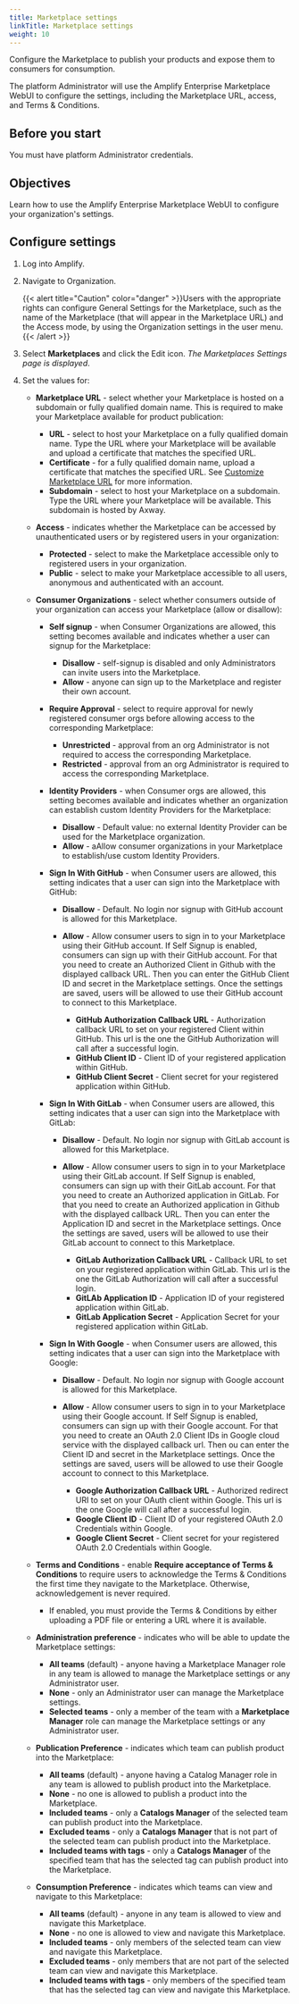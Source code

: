 ```yaml
---
title: Marketplace settings
linkTitle: Marketplace settings
weight: 10
---
```


Configure the Marketplace to publish your products and expose them to consumers for consumption.

The platform Administrator will use the Amplify Enterprise Marketplace WebUI to configure the settings, including the Marketplace URL, access, and Terms & Conditions.

## Before you start

You must have platform Administrator credentials.

## Objectives

Learn how to use the Amplify Enterprise Marketplace WebUI to configure your organization's settings.

## Configure settings

1. Log into Amplify.
2. Navigate to Organization.

    {{< alert title="Caution" color="danger" >}}Users with the appropriate rights can configure General Settings for the Marketplace, such as the name of the Marketplace (that will appear in the Marketplace URL) and the Access mode, by using the Organization settings in the user menu. {{< /alert >}}

3. Select **Marketplaces** and click the Edit icon. *The Marketplaces Settings page is displayed*.
4. Set the values for:

    * **Marketplace URL** - select whether your Marketplace is hosted on a subdomain or fully qualified domain name. This is required to make your Marketplace available for product publication:

        * **URL** - select to host your Marketplace on a fully qualified domain name. Type the URL where your Marketplace will be available and upload a certificate that matches the specified URL.
        * **Certificate** - for a fully qualified domain name, upload a certificate that matches the specified URL.
        See [Customize Marketplace URL](/docs/manage_marketplace/marketplace_vanity_url) for more information.
        * **Subdomain** - select to host your Marketplace on a subdomain. Type the URL where your Marketplace will be available. This subdomain is hosted by Axway.

    * **Access** - indicates whether the Marketplace can be accessed by unauthenticated users or by registered users in your organization:

        * **Protected** - select to make the Marketplace accessible only to registered users in your organization.
        * **Public** - select to make your Marketplace accessible to all users, anonymous and authenticated with an account.

    * **Consumer Organizations** - select whether consumers outside of your organization can access your Marketplace (allow or disallow):

        * **Self signup** - when Consumer Organizations are allowed, this setting becomes available and indicates whether a user can signup for the Marketplace:

            * **Disallow** - self-signup is disabled and only Administrators can invite users into the Marketplace.
            * **Allow** - anyone can sign up to the Marketplace and register their own account.

        * **Require Approval** - select to require approval for newly registered consumer orgs before allowing access to the corresponding Marketplace:

            * **Unrestricted** - approval from an org Administrator is not required to access the corresponding Marketplace.
            * **Restricted** - approval from an org Administrator is required to access the corresponding Marketplace.

        * **Identity Providers** - when Consumer orgs are allowed, this setting becomes available and indicates whether an organization can establish custom Identity Providers for the Marketplace:

            * **Disallow** - Default value: no external Identity Provider can be used for the Marketplace organization.
            * **Allow** - aAllow consumer organizations in your Marketplace to establish/use custom Identity Providers.

        * **Sign In With GitHub** - when Consumer users are allowed, this setting indicates that a user can sign into the Marketplace with GitHub:

            * **Disallow** - Default. No login nor signup with GitHub account is allowed for this Marketplace.
            * **Allow** - Allow consumer users to sign in to your Marketplace using their GitHub account. If Self Signup is enabled, consumers can sign up with their GitHub account. For that you need to create an Authorized Client in Github with the displayed callback URL. Then you can enter the GitHub Client ID and secret in the Marketplace settings. Once the settings are saved, users will be allowed to use their GitHub account to connect to this Marketplace.

                * **GitHub Authorization Callback URL** - Authorization callback URL to set on your registered Client within GitHub. This url is the one the GitHub Authorization will call after a successful login.
                * **GitHub Client ID** - Client ID of your registered application within GitHub.
                * **GitHub Client Secret** - Client secret for your registered application within GitHub.

        * **Sign In With GitLab** - when Consumer users are allowed, this setting indicates that a user can sign into the Marketplace with GitLab:

            * **Disallow** - Default. No login nor signup with GitLab account is allowed for this Marketplace.
            * **Allow** - Allow consumer users to sign in to your Marketplace using their GitLab account. If Self Signup is enabled, consumers can sign up with their GitLab account. For that you need to create an Authorized application in GitLab. For that you need to create an Authorized application in Github with the displayed callback URL. Then you can enter the Application ID and secret in the Marketplace settings. Once the settings are saved, users will be allowed to use their GitLab account to connect to this Marketplace.

                * **GitLab Authorization Callback URL** - Callback URL to set on your registered application within GitLab. This url is the one the GitLab Authorization will call after a successful login.
                * **GitLAb Application ID** - Application ID of your registered application within GitLab.
                * **GitLab Application Secret** - Application Secret for your registered application within GitLab.

        * **Sign In With Google** - when Consumer users are allowed, this setting indicates that a user can sign into the Marketplace with Google:

            * **Disallow** - Default. No login nor signup with Google account is allowed for this Marketplace.
            * **Allow** - Allow consumer users to sign in to your Marketplace using their Google account. If Self Signup is enabled, consumers can sign up with their Google account. For that you need to create an OAuth 2.0 Client IDs in Google cloud service with the displayed callback url. Then ou can enter the Client ID and secret in the Marketplace settings. Once the settings are saved, users will be allowed to use their Google account to connect to this Marketplace.

                * **Google Authorization Callback URL** - Authorized redirect URI to set on your OAuth client within Google. This url is the one Google will call after a successful login.
                * **Google Client ID** - Client ID of your registered OAuth 2.0 Credentials within Google.
                * **Google Client Secret** - Client secret for your registered OAuth 2.0 Credentials within Google.

    * **Terms and Conditions** - enable **Require acceptance of Terms & Conditions** to require users to acknowledge the Terms & Conditions the first time they navigate to the Marketplace. Otherwise, acknowledgement is never required.

        * If enabled, you must provide the Terms & Conditions by either uploading a PDF file or entering a URL where it is available.

    * **Administration preference** - indicates who will be able to update the Marketplace settings:
        * **All teams** (default) - anyone having a Marketplace Manager role in any team is allowed to manage the Marketplace settings or any Administrator user.
        * **None** - only an Administrator user can manage the Marketplace settings.
        * **Selected teams** - only a member of the team with a **Marketplace Manager** role can manage the Marketplace settings or any Administrator user.

    * **Publication Preference** - indicates which team can publish product into the Marketplace:
        * **All teams** (default) - anyone having a Catalog Manager role in any team is allowed to publish product into the Marketplace.
        * **None** - no one is allowed to publish a product into the Marketplace.
        * **Included teams** - only a **Catalogs Manager** of the selected team can publish product into the Marketplace.
        * **Excluded teams** - only a **Catalogs Manager** that is not part of the selected team can publish product into the Marketplace.
        * **Included teams with tags** - only a **Catalogs Manager** of the specified team that has the selected tag can publish product into the Marketplace.

    * **Consumption Preference** - indicates which teams can view and navigate to this Marketplace:
        * **All teams** (default) - anyone in any team is allowed to view and navigate this Marketplace.
        * **None** - no one is allowed to view and navigate this Marketplace.
        * **Included teams** - only members of the selected team can view and navigate this Marketplace.
        * **Excluded teams** - only members that are not part of the selected team can view and navigate this Marketplace.
        * **Included teams with tags** - only members of the specified team that has the selected tag can view and navigate this Marketplace.
